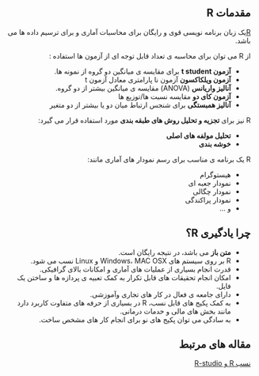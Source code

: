 <div dir="rtl">
 
مقدمات R
---

 
[R](http://www.r-project.org/)یک زبان برنامه نویسی قوی و رایگان برای محاسبات آماری و برای ترسیم داده ها می باشد. 

از R  می توان برای محاسبه ی تعداد قابل توجه ای از آزمون ها استفاده :
   * **آزمون t student** برای مقایسه ی میانگین دو گروه از نمونه ها.
   * **آزمون ویلکاکسون** آزمون نا پارامتری معادل آزمون t
   * **آنالیز واریانس** (ANOVA) مقایسه ی میانگین بیشتر از دو گروه.
   * **آزمون کای دو** مقایسه نسبت ها/توزیع ها
   * **آنالیز همبستگی** برای شنجس ارتباط میان دو یا بیشتر از دو متغیر

R نیز برای **تجزیه و تحلیل روش های طبقه بندی** مورد استفاده قرار می گیرد:
   * **تحلیل مولفه های اصلی**
   * **خوشه بندی**

R یک برنامه ی مناسب برای رسم نمودار های آماری مانند:
   * هیستوگرام 
   * نمودار جعبه ای 
   * نمودار چگالی
   * نمودار پراکندگی
   * و ...
   
 چرا یادگیری R؟
 ---
   * **متن باز** می باشد، در نتیجه رایگان است.
   * R بر روی سیستم های Windows، MAC OSX و Linux نسب می شود.
   * قدرت انجام بسیاری از عملیات های آماری و امکانات بالای گرافیکی.
   * امکان انجام تحقیقات های قابل تکرار به کمک تعبیه ی پردازه ها و ساختن یک فایل.
   * دارای جامعه ی فعال در کار های تجاری وآموزشی.
   * به کمک پکیج های قابل نسب، R در بسیاری از حرفه های متفاوت کاربرد دارد مانند بخش های مالی و خدمات درمانی.
   * به سادگی می توان پکیج های نو برای انجام کار های مشخص ساخت.

 مقاله های مرتبط
 ---
   [نسب R و R-studio](http://github.com)
</div>


